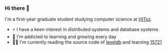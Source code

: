 ### Hi there 👋

I'm a first-year graduate student studying computer science at [HITsz](https://www.hitsz.edu.cn/index.html). 

- ⚡ I have a keen interest in distributed systems and database systems
- 🌱 I'm addicted to learning and growing every day
- 👨‍💻 I'm currently reading the source code of [leveldb](https://github.com/google/leveldb) and learning [15721](https://15721.courses.cs.cmu.edu/spring2023/schedule.html)
<!--
- 🍻 Open to remote intern job opportunities 
- 📫 How to reach me: 
  - 
-->

<!--
[![Anurag's GitHub stats](https://github-readme-stats.vercel.app/api?username=haohuaijin)](https://github.com/anuraghazra/github-readme-stats)
-->
